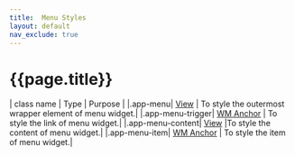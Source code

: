 ```yaml
---
title:  Menu Styles
layout: default
nav_exclude: true
---
```

# {{page.title}}

| class name  | Type | Purpose |
|.app-menu| [View](../view.style.html) | To style the outermost wrapper element of menu widget.|
|.app-menu-trigger| [WM Anchor](../basic/anchor.style.html) | To style the link of menu widget.|
|.app-menu-content| [View](../view.style.html) |To style the content of menu widget.|
|.app-menu-item| [WM Anchor](../basic/anchor.style.html) | To style the item of menu widget.|
